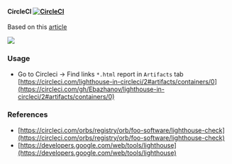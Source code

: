 #### CircleCI [![CircleCI](https://circleci.com/gh/Ebazhanov/lighthouse-in-circleci.svg?style=svg)](https://circleci.com/gh/Ebazhanov/lighthouse-in-circleci)

Based on this [article](https://www.freecodecamp.org/news/how-to-use-lighthouse-in-circleci/)

<img src="https://monosnap.com/image/kY6xaS1DM908p42Ei6KMQf75JJU61M"/>

### Usage 
- Go to Circleci -> Find links `*.html` report in `Artifacts` tab
[https://circleci.com/lighthouse-in-circleci/2#artifacts/containers/0](https://circleci.com/gh/Ebazhanov/lighthouse-in-circleci/2#artifacts/containers/0)

### References
- [https://circleci.com/orbs/registry/orb/foo-software/lighthouse-check](https://circleci.com/orbs/registry/orb/foo-software/lighthouse-check)
- [https://developers.google.com/web/tools/lighthouse](https://developers.google.com/web/tools/lighthouse)

